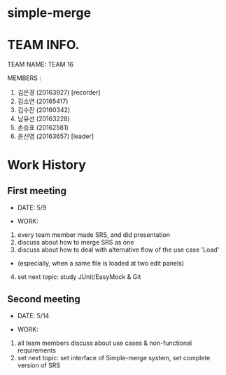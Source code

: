 ﻿# simple-merge

TEAM INFO.
==========
TEAM NAME: TEAM 16

MEMBERS  : 
1. 김은경 (20163927) [recorder]
2. 김소연 (20165417) 
3. 김수진 (20160342) 
4. 남유선 (20163228) 
5. 손승표 (20162581) 
6. 윤신영 (20163657) [leader]



Work History
============
First meeting
-------------
* DATE: 5/9

* WORK: 
1. every team member made SRS, and did presentation
2. discuss about how to merge SRS as one
3. discuss about how to deal with alternative flow of the use case 'Load'
- (especially, when a same file is loaded at two edit panels)
4. set next topic: study JUnit/EasyMock & Git


Second meeting
--------------
* DATE: 5/14

* WORK:
1. all team members discuss about use cases & non-functional requirements
2. set next topic: set interface of Simple-merge system, set complete version of SRS
